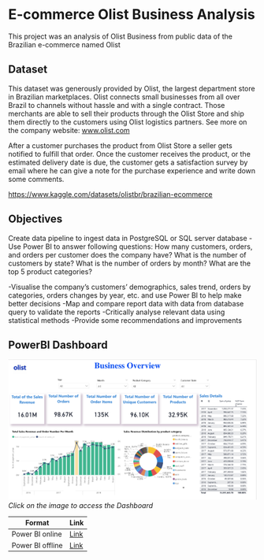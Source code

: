 # E-commerce Olist Business Analysis
This project was an analysis of Olist Business from public data of the Brazilian e-commerce named Olist

## Dataset
This dataset was generously provided by Olist, the largest department store in Brazilian marketplaces. Olist connects small businesses from all over Brazil to channels without hassle and with a single contract. Those merchants are able to sell their products through the Olist Store and ship them directly to the customers using Olist logistics partners. See more on the company website: www.olist.com

After a customer purchases the product from Olist Store a seller gets notified to fulfill that order. Once the customer receives the product, or the estimated delivery date is due, the customer gets a satisfaction survey by email where he can give a note for the purchase experience and write down some comments.

https://www.kaggle.com/datasets/olistbr/brazilian-ecommerce



## Objectives

Create data pipeline to ingest data in PostgreSQL or SQL server database
-Use Power BI to answer following questions:
How many customers, orders, and orders per customer does the company have?
What is the number of customers by state?
What is the number of orders by month?
What are the top 5 product categories?

-Visualise the company’s customers’ demographics, sales trend, orders by categories, orders changes by year, etc. and use Power BI to help make better decisions
-Map and compare report data with data from database query to validate the reports
-Critically analyse relevant data using statistical methods
-Provide some recommendations and improvements


## PowerBI Dashboard
![Dashboard](https://github.com/zoyimok/Olist/blob/main/dashboard/business_overview.png)
*Click on the image to access the Dashboard*


| Format | Link |
|--|--|
|Power BI online|[Link](https://app.powerbi.com/view?r=eyJrIjoiYTYxN2U3ZWQtODU2ZS00ZDk5LTllODMtNWIwMDQ4NjNiZmYwIiwidCI6IjY5Zjg3NmFmLTI0NzItNDM1OS1iNmMwLTM0NmQ0Njk5NzdkMiIsImMiOjEwfQ%3D%3D)|
|Power BI offline|[Link](https://github.com/zoyimok/Olist/blob/main/dashboard/Olist_final_project(1).pdf)|

